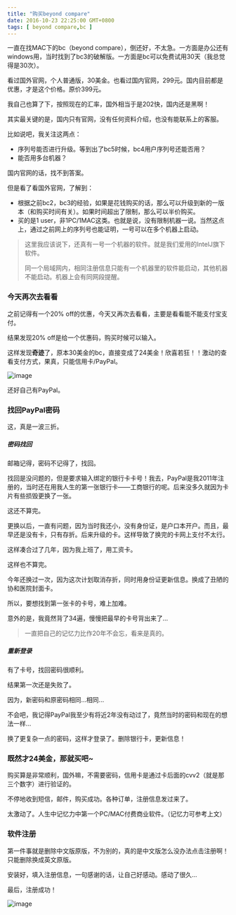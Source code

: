 ```yaml
---
title: "购买beyond compare"
date: 2016-10-23 22:25:00 GMT+0800
tags: [ beyond compare,bc ]
---
```


一直在找MAC下的bc（beyond compare），倒还好，不太急。一方面是办公还有windows用，当时找到了bc3的破解版。一方面是bc可以免费试用30天（我总觉得是30次）。

看过国外官网，个人普通版，30美金。也看过国内官网，299元。国内目前都是优惠，才是这个价格。原价399元。

我自己也算了下，按照现在的汇率，国外相当于是202快，国内还是黑啊！

<!-- truncate -->

其实最关键的是，国内只有官网，没有任何资料介绍，也没有能联系上的客服。

比如说吧，我关注这两点：

* 序列号能否进行升级。等到出了bc5时候，bc4用户序列号还能否用？
* 能否用多台机器？

国内官网的话，找不到答案。

但是看了看国外官网，了解到：

* 根据之前bc2，bc3的经验，如果是花钱购买的话，那么可以升级到新的一版本（和购买时间有关）。如果时间超出了限制，那么可以半价购买。
* 买的是1 user，非1PC/1MAC这类。也就是说，没有限制机器一说。当然这点上，通过之前网上的序列号也能证明，一号可以在多个机器上启动。

> 这里我应该说下，还真有一号一个机器的软件。就是我们爱用的IntelJ旗下软件。
>
> 同一个局域网内，相同注册信息只能有一个机器里的软件能启动，其他机器不能启动。机器上会有同网段提醒。

### 今天再次去看看

之前记得有一个20% off的优惠，今天又再次去看看，主要是看看能不能支付宝支付。

结果发现20% off是给一个优惠码，购买时候可以输入。

这样发现**奇迹**了，原本30美金的bc，直接变成了24美金！欣喜若狂！！激动的查看支付方式，果真，只能信用卡/PayPal。

![image](https://cdn1.yukapril.com/2016-10-23-buy-bc.png)

还好自己有PayPal。

### 找回PayPal密码

这，真是一波三折。

##### 密码找回

邮箱记得，密码不记得了，找回。

找回是没问题的，但是要求输入绑定的银行卡卡号！我去，PayPal是我2011年注册的，当时还在用我人生的第一张银行卡——工商银行的呢。后来没多久就因为卡片有些损毁更换了一张。

这还不算完。

更换以后，一直有问题，因为当时我还小，没有身份证，是户口本开户。而且，最早还是没有卡，只有存折。后来升级的卡。这样导致了换完的卡网上支付不太行。

这样凑合过了几年，因为我上班了，用工资卡。

这样也不算完。

今年还换过一次，因为这次计划取消存折，同时用身份证更新信息。换成了丑陋的协和医院封面卡。

所以，要想找到第一张卡的卡号，难上加难。

意外的是，我竟然背了34遍，慢慢把最早的卡号背出来了...

> 一直把自己的记忆力比作20年不会忘，看来是真的。

##### 重新登录

有了卡号，找回密码很顺利。

结果第一次还是失败了。

因为，新密码和原密码相同...相同...

不会吧，我记得PayPal我至少有将近2年没有动过了，竟然当时的密码和现在的想法一样...

换了更复杂一点的密码，这样才登录了。删除银行卡，更新信息！

### 既然才24美金，那就买吧~

购买算是非常顺利，国外嘛，不需要密码，信用卡是通过卡后面的cvv2（就是那三个数字）进行验证的。

不停地收到短信，邮件，购买成功。各种订单，注册信息发过来了。

太激动了。人生中记忆力中第一个PC/MAC付费商业软件。（记忆力可参考上文）

### 软件注册

第一件事就是删除中文版原版，不为别的，真的是中文版怎么没办法点击注册啊！只能删除换成英文原版。

安装好，填入注册信息，一句感谢的话，让自己好感动。感动了很久...

最后，注册成功！

![image](https://cdn1.yukapril.com/2016-10-23-bc-register.png)

